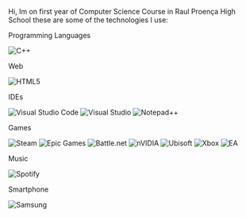Hi, Im on first year of Computer Science Course in Raul Proença High School these are some of the technologies I use: 

Programming Languages


![C++](https://img.shields.io/badge/c++-%2300599C.svg?style=for-the-badge&logo=c%2B%2B&logoColor=white)

Web


![HTML5](https://img.shields.io/badge/html5-%23E34F26.svg?style=for-the-badge&logo=html5&logoColor=white)


IDEs


![Visual Studio Code](https://img.shields.io/badge/Visual%20Studio%20Code-0078d7.svg?style=for-the-badge&logo=visual-studio-code&logoColor=white) ![Visual Studio](https://img.shields.io/badge/Visual%20Studio-5C2D91.svg?style=for-the-badge&logo=visual-studio&logoColor=white)  ![Notepad++](https://img.shields.io/badge/Notepad++-90E59A.svg?style=for-the-badge&logo=notepad%2b%2b&logoColor=black)



Games

![Steam](https://img.shields.io/badge/steam-%23000000.svg?style=for-the-badge&logo=steam&logoColor=white) ![Epic Games](https://img.shields.io/badge/epicgames-%23313131.svg?style=for-the-badge&logo=epicgames&logoColor=white)  ![Battle.net](https://img.shields.io/badge/battle.net-%2300AEFF.svg?style=for-the-badge&logo=battle.net&logoColor=white)  ![nVIDIA](https://img.shields.io/badge/nVIDIA-%2376B900.svg?style=for-the-badge&logo=nVIDIA&logoColor=white)  ![Ubisoft](https://img.shields.io/badge/Ubisoft-%23F5F5F5.svg?style=for-the-badge&logo=Ubisoft&logoColor=black) ![Xbox](https://img.shields.io/badge/xbox-%23107C10.svg?style=for-the-badge&logo=xbox&logoColor=white)  ![EA](https://img.shields.io/badge/ea-%23000000.svg?style=for-the-badge&logo=ea&logoColor=white)


Music

![Spotify](https://img.shields.io/badge/Spotify-1ED760?style=for-the-badge&logo=spotify&logoColor=white)

Smartphone

![Samsung](https://img.shields.io/badge/Samsung-%231428A0.svg?style=for-the-badge&logo=samsung&logoColor=white)


